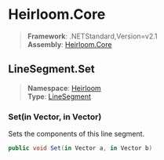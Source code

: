 # Heirloom.Core

> **Framework**: .NETStandard,Version=v2.1  
> **Assembly**: [Heirloom.Core][0]  

## LineSegment.Set

> **Namespace**: [Heirloom][0]  
> **Type**: [LineSegment][1]  

### Set(in Vector, in Vector)

Sets the components of this line segment.

```cs
public void Set(in Vector a, in Vector b)
```

[0]: ../../../Heirloom.Core.md
[1]: ../LineSegment.md
